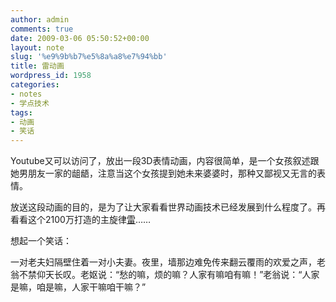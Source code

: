 ```yaml
---
author: admin
comments: true
date: 2009-03-06 05:50:52+00:00
layout: note
slug: '%e9%9b%b7%e5%8a%a8%e7%94%bb'
title: 雷动画
wordpress_id: 1958
categories:
- notes
- 学点技术
tags:
- 动画
- 笑话
---
```


Youtube又可以访问了，放出一段3D表情动画，内容很简单，是一个女孩叙述跟她男朋友一家的龃龉，注意当这个女孩提到她未来婆婆时，那种又鄙视又无言的表情。



放送这段动画的目的，是为了让大家看看世界动画技术已经发展到什么程度了。再看看这个2100万打造的主旋律[雷](http://news.163.com/09/0305/07/53KHABCB00011229.html)……

想起一个笑话：

一对老夫妇隔壁住着一对小夫妻。夜里，墙那边难免传来翻云覆雨的欢爱之声，老翁不禁仰天长叹。老妪说：“愁的嘛，烦的嘛？人家有嘛咱有嘛！”老翁说：“人家是嘛，咱是嘛，人家干嘛咱干嘛？”
